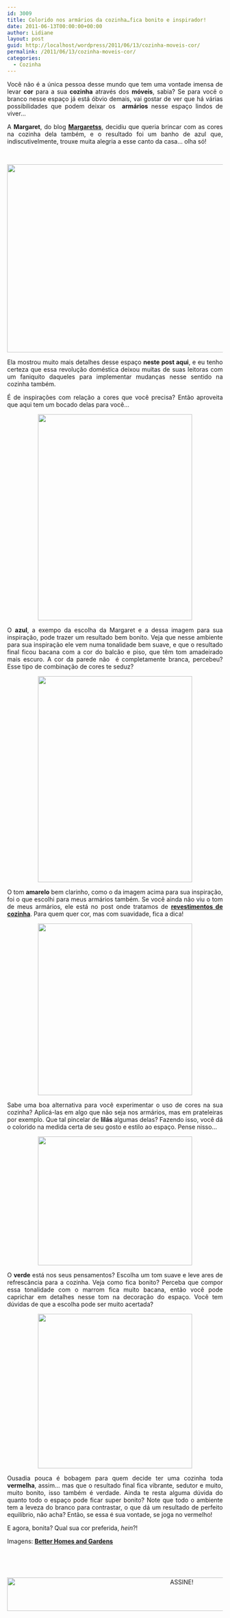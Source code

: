 ```yaml
---
id: 3009
title: Colorido nos armários da cozinha…fica bonito e inspirador!
date: 2011-06-13T00:00:00+00:00
author: Lidiane
layout: post
guid: http://localhost/wordpress/2011/06/13/cozinha-moveis-cor/
permalink: /2011/06/13/cozinha-moveis-cor/
categories:
  - Cozinha
---
```

<p style="text-align: justify;">
  Você não é a única pessoa desse mundo que tem uma vontade imensa de levar <strong>cor</strong> para a sua <strong>cozinha</strong> através dos <strong>móveis</strong>, sabia? Se para você o branco nesse espaço já está óbvio demais, vai gostar de ver que há várias possibilidades que podem deixar os  <strong>armários</strong> nesse espaço lindos de viver…
</p>

<p style="text-align: justify;">
  A <strong>Margaret</strong>, do blog <strong><a href="http://www.margaretss.com.br/" target="_blank">Margaretss</a></strong>, decidiu que queria brincar com as cores na cozinha dela também, e o resultado foi um banho de azul que, indiscutivelmente, trouxe muita alegria a esse canto da casa… olha só!
</p>

&nbsp;

<p align="center">
  <a href="http://www.trololodemulher.com.br/blog/wp-content/uploads/2011/06/cozinha-moveis-armarios-cor1.jpg"><img class="alignnone size-full wp-image-6502" title="cozinha móveis armários cor[1]" src="http://www.trololodemulher.com.br/blog/wp-content/uploads/2011/06/cozinha-moveis-armarios-cor1.jpg" alt="" width="582" height="438" /></a>
</p>

<p style="text-align: justify;">
  Ela mostrou muito mais detalhes desse espaço <strong>neste post aqui</strong>, e eu tenho certeza que essa revolução doméstica deixou muitas de suas leitoras com um faniquito daqueles para implementar mudanças nesse sentido na cozinha também.
</p>

<p style="text-align: justify;">
  É de inspirações com relação a cores que você precisa? Então aproveita que aqui tem um bocado delas para você…
</p>

<p align="center">
  <a href="http://www.trololodemulher.com.br/blog/wp-content/uploads/2011/06/cozinha-moveis-armarios-cor.jpg"><img class="alignnone size-full wp-image-6501" title="cozinha móveis armários cor" src="http://www.trololodemulher.com.br/blog/wp-content/uploads/2011/06/cozinha-moveis-armarios-cor.jpg" alt="" width="360" height="480" /></a>
</p>

<p style="text-align: justify;">
  O <strong>azul</strong>, a exempo da escolha da Margaret e a dessa imagem para sua inspiração, pode trazer um resultado bem bonito. Veja que nesse ambiente para sua inspiração ele vem numa tonalidade bem suave, e que o resultado final ficou bacana com a cor do balcão e piso, que têm tom amadeirado mais escuro. A cor da parede não  é completamente branca, percebeu? Esse tipo de combinação de cores te seduz?
</p>

<p align="center">
  <a href="http://www.trololodemulher.com.br/blog/wp-content/uploads/2011/06/cozinha-moveis-armarios-cor2.jpg"><img class="alignnone size-full wp-image-6503" title="cozinha móveis armários cor[2]" src="http://www.trololodemulher.com.br/blog/wp-content/uploads/2011/06/cozinha-moveis-armarios-cor2.jpg" alt="" width="360" height="480" /></a>
</p>

<p style="text-align: justify;">
  O tom <strong>amarelo</strong> bem clarinho, como o da imagem acima para sua inspiração, foi o que escolhi para meus armários também. Se você ainda não viu o tom de meus armários, ele está no post onde tratamos de <strong><a href="http://www.trololodemulher.com.br/2009/07/23/decoracao-revestimento-cozinha/" target="_blank">revestimentos de cozinha</a></strong>. Para quem quer cor, mas com suavidade, fica a dica!
</p>

<p align="center">
  <a href="http://www.trololodemulher.com.br/blog/wp-content/uploads/2011/06/cozinha-moveis-armarios-cor3.jpg"><img class="alignnone size-full wp-image-6504" title="cozinha móveis armários cor[3]" src="http://www.trololodemulher.com.br/blog/wp-content/uploads/2011/06/cozinha-moveis-armarios-cor3.jpg" alt="" width="360" height="400" /></a>
</p>

<p style="text-align: justify;">
  Sabe uma boa alternativa para você experimentar o uso de cores na sua cozinha? Aplicá-las em algo que não seja nos armários, mas em prateleiras por exemplo. Que tal pincelar de <strong>lilás</strong> algumas delas? Fazendo isso, você dá o colorido na medida certa de seu gosto e estilo ao espaço. Pense nisso…
</p>

<p align="center">
  <a href="http://www.trololodemulher.com.br/blog/wp-content/uploads/2011/06/cozinha-moveis-armarios-cor4.jpg"><img class="alignnone size-full wp-image-6505" title="cozinha móveis armários cor[4]" src="http://www.trololodemulher.com.br/blog/wp-content/uploads/2011/06/cozinha-moveis-armarios-cor4.jpg" alt="" width="360" height="300" /></a>
</p>

<p style="text-align: justify;">
  O <strong>verde</strong> está nos seus pensamentos? Escolha um tom suave e leve ares de refrescância para a cozinha. Veja como fica bonito? Perceba que compor essa tonalidade com o marrom fica muito bacana, então você pode caprichar em detalhes nesse tom na decoração do espaço. Você tem dúvidas de que a escolha pode ser muito acertada?
</p>

<p align="center">
  <a href="http://www.trololodemulher.com.br/blog/wp-content/uploads/2011/06/cozinha-moveis-armarios-cor5.jpg"><img class="alignnone size-full wp-image-6506" title="cozinha móveis armários cor[5]" src="http://www.trololodemulher.com.br/blog/wp-content/uploads/2011/06/cozinha-moveis-armarios-cor5.jpg" alt="" width="360" height="360" /></a>
</p>

<p style="text-align: justify;">
  Ousadia pouca é bobagem para quem decide ter uma cozinha toda <strong>vermelha</strong>, assim… mas que o resultado final fica vibrante, sedutor e muito, muito bonito, isso também é verdade. Ainda te resta alguma dúvida do quanto todo o espaço pode ficar super bonito? Note que todo o ambiente tem a leveza do branco para contrastar, o que dá um resultado de perfeito equilíbrio, não acha? Então, se essa é sua vontade, se joga no vermelho!
</p>

<p style="text-align: justify;">
  E agora, bonita? Qual sua cor preferida, <em>hein</em>?!
</p>

Imagens: **<a href="http://www.bhg.com/" target="_blank">Better Homes and Gardens</a>**

&nbsp;

&nbsp;

<p align="center">
  <a href="http://feedburner.google.com/fb/a/mailverify?uri=blogBichaFemea&loc=en_US" target="_blank"><img class="alignnone size-full wp-image-10439" src="http://www.trololodemulher.com.br/blog/wp-content/uploads/2014/09/ASSINE.png" alt="ASSINE!" width="800" height="78" /></a>
</p>